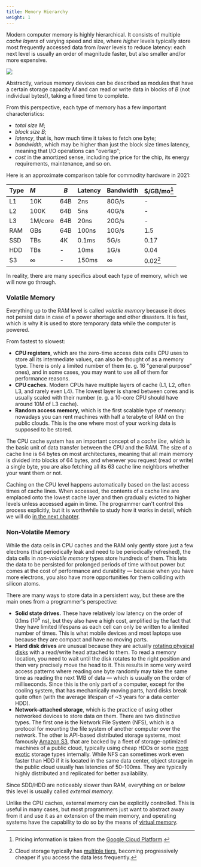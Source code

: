 ```yaml
---
title: Memory Hierarchy
weight: 1
---
```


Modern computer memory is highly hierarchical. It consists of multiple *cache layers* of varying speed and size, where *higher* levels typically store most frequently accessed data from *lower* levels to reduce latency: each next level is usually an order of magnitude faster, but also smaller and/or more expensive.

![](../img/hierarchy.png)

Abstractly, various memory devices can be described as modules that have a certain storage capacity $M$ and can read or write data in blocks of $B$ (not individual bytes!), taking a fixed time to complete.

From this perspective, each type of memory has a few important characteristics:

- *total size* $M$;
- *block size* $B$; 
- *latency*, that is, how much time it takes to fetch one byte;
- *bandwidth*, which may be higher than just the block size times latency, meaning that I/O operations can "overlap";
- *cost* in the amortized sense, including the price for the chip, its energy requirements, maintenance, and so on.

Here is an approximate comparison table for commodity hardware in 2021:

| Type | $M$      | $B$ | Latency | Bandwidth | $/GB/mo[^pricing] |
|:-----|:---------|-----|---------|-----------|:------------------|
| L1   | 10K      | 64B | 2ns     | 80G/s     | -                 |
| L2   | 100K     | 64B | 5ns     | 40G/s     | -                 |
| L3   | 1M/core  | 64B | 20ns    | 20G/s     | -                 |
| RAM  | GBs      | 64B | 100ns   | 10G/s     | 1.5               |
| SSD  | TBs      | 4K  | 0.1ms   | 5G/s      | 0.17              |
| HDD  | TBs      | -   | 10ms    | 1G/s      | 0.04              |
| S3   | $\infty$ | -   | 150ms   | $\infty$  | 0.02[^S3]         |

In reality, there are many specifics about each type of memory, which we will now go through.

[^pricing]: Pricing information is taken from the [Google Cloud Platform](https://cloud.google.com/products/calculator?skip_cache=true).
[^S3]: Cloud storage typically has [multiple tiers](https://aws.amazon.com/s3/storage-classes/), becoming progressively cheaper if you access the data less frequently.

### Volatile Memory

Everything up to the RAM level is called *volatile memory* because it does not persist data in case of a power shortage and other disasters. It is fast, which is why it is used to store temporary data while the computer is powered.

From fastest to slowest:

- **CPU registers**, which are the zero-time access data cells CPU uses to store all its intermediate values, can also be thought of as a memory type. There is only a limited number of them (e. g. 16 "general purpose" ones), and in some cases, you may want to use all of them for performance reasons.
- **CPU caches.** Modern CPUs have multiple layers of cache (L1, L2, often L3, and rarely even L4). The lowest layer is shared between cores and is usually scaled with their number (e. g. a 10-core CPU should have around 10M of L3 cache).
- **Random access memory,** which is the first scalable type of memory: nowadays you can rent machines with half a terabyte of RAM on the public clouds. This is the one where most of your working data is supposed to be stored.

The CPU cache system has an important concept of a *cache line*, which is the basic unit of data transfer between the CPU and the RAM. The size of a cache line is 64 bytes on most architectures, meaning that all main memory is divided into blocks of 64 bytes, and whenever you request (read or write) a single byte, you are also fetching all its 63 cache line neighbors whether your want them or not.

Caching on the CPU level happens automatically based on the last access times of cache lines. When accessed, the contents of a cache line are emplaced onto the lowest cache layer and then gradually evicted to higher levels unless accessed again in time. The programmer can't control this process explicitly, but it is worthwhile to study how it works in detail, which we will do [in the next chapter](/hpc/cpu-cache).

<!--

Caching is done not with a separate chip, but is embedded in the CPU itself. There are also multi-socket systems that support installing multiple CPUs in the motherboard. In this case, they have separate caching systems, and more over, each socket often becomes *local* to a certain part of the main memory and thus has increased latency (~100ns) for accessing locations outside of it. Such architectures are called NUMA ("Non-Uniform Memory Access") and used as a way to increase the total amount of RAM. We will not consider them for now, but they will become important in the context of parallel computing.

There are other caches inside CPUs that are used for something other than data. Instructions are fetched from memory roughly the same way that the data is fetched, so it is important not to wait for the instructions to load. For this reason, CPUs also have *instruction cache*, which, as the name suggests, is used for caching instructions that are read from the main memory. Its size and performance are about the same as for the L1 cache, and since it is not large, it makes sense to make binaries small in size so that the CPU does not "starve" from not being to fetch instructions in time.

-->

### Non-Volatile Memory

While the data cells in CPU caches and the RAM only gently store just a few electrons (that periodically leak and need to be periodically refreshed), the data cells in *non-volatile memory* types store hundreds of them. This lets the data to be persisted for prolonged periods of time without power but comes at the cost of performance and durability — because when you have more electrons, you also have more opportunities for them colliding with silicon atoms.

<!-- error correction -->

There are many ways to store data in a persistent way, but these are the main ones from a programmer's perspective:

- **Solid state drives.** These have relatively low latency on the order of 0.1ms ($10^5$ ns), but they also have a high cost, amplified by the fact that they have limited lifespans as each cell can only be written to a limited number of times. This is what mobile devices and most laptops use because they are compact and have no moving parts.
- **Hard disk drives** are unusual because they are actually [rotating physical disks](https://www.youtube.com/watch?v=3owqvmMf6No&feature=emb_title) with a read/write head attached to them. To read a memory location, you need to wait until the disk rotates to the right position and then very precisely move the head to it. This results in some very weird access patterns where reading one byte randomly may take the same time as reading the next 1MB of data — which is usually on the order of milliseconds. Since this is the only part of a computer, except for the cooling system, that has mechanically moving parts, hard disks break quite often (with the average lifespan of ~3 years for a data center HDD).
- **Network-attached storage**, which is the practice of using other networked devices to store data on them. There are two distinctive types. The first one is the Network File System (NFS), which is a protocol for mounting the file system of another computer over the network. The other is API-based distributed storage systems, most famously [Amazon S3](https://aws.amazon.com/s3/), that are backed by a fleet of storage-optimized machines of a public cloud, typically using cheap HDDs or some [more exotic](https://aws.amazon.com/storagegateway/vtl/) storage types internally. While NFS can sometimes work even faster than HDD if it is located in the same data center, object storage in the public cloud usually has latencies of 50-100ms. They are typically highly distributed and replicated for better availability.

Since SDD/HDD are noticeably slower than RAM, everything on or below this level is usually called *external memory*.

Unlike the CPU caches, external memory can be explicitly controlled. This is useful in many cases, but most programmers just want to abstract away from it and use it as an extension of the main memory, and operating systems have the capability to do so by the means of [virtual memory](../virtual).
